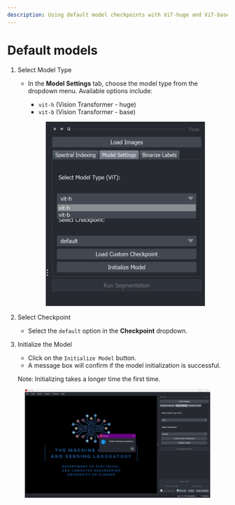 ```yaml
---
description: Using default model checkpoints with ViT-huge and ViT-base backbones
---
```


# Default models

1. Select Model Type
   *   In the **Model Settings** tab, choose the model type from the dropdown menu. Available options include:

       * `vit-h` (Vision Transformer - huge)
       * `vit-b` (Vision Transformer - base)

       <figure><img src="../../.gitbook/assets/image.png" alt="" width="364"><figcaption></figcaption></figure>
2. Select Checkpoint
   * Select the `default` option in the **Checkpoint** dropdown.
3.  Initialize the Model

    * Click on the `Initialize Model` button.
    * A message box will confirm if the model initialization is successful.

    Note: Initializing takes a longer time the first time.

<figure><img src="../../.gitbook/assets/image (1).png" alt=""><figcaption></figcaption></figure>
